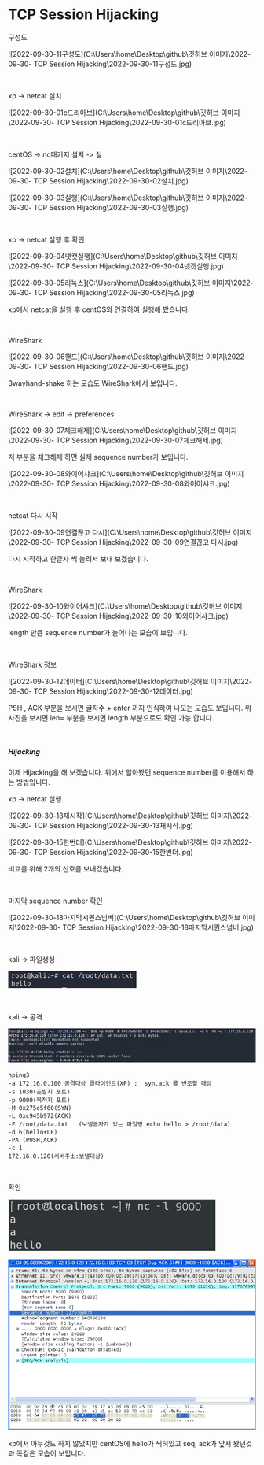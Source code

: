 #  TCP Session Hijacking

구성도

![2022-09-30-11구성도](C:\Users\home\Desktop\github\깃허브 이미지\2022-09-30- TCP Session Hijacking\2022-09-30-11구성도.jpg)

<br>

xp -> netcat 설치

![2022-09-30-01c드리아브](C:\Users\home\Desktop\github\깃허브 이미지\2022-09-30- TCP Session Hijacking\2022-09-30-01c드리아브.jpg)

<br>

centOS -> nc패키지 설치 -> 실

![2022-09-30-02설치](C:\Users\home\Desktop\github\깃허브 이미지\2022-09-30- TCP Session Hijacking\2022-09-30-02설치.jpg)

![2022-09-30-03실행](C:\Users\home\Desktop\github\깃허브 이미지\2022-09-30- TCP Session Hijacking\2022-09-30-03실행.jpg)

<br>

xp -> netcat 실행 후 확인

![2022-09-30-04넷캣실행](C:\Users\home\Desktop\github\깃허브 이미지\2022-09-30- TCP Session Hijacking\2022-09-30-04넷캣실행.jpg)

![2022-09-30-05리눅스](C:\Users\home\Desktop\github\깃허브 이미지\2022-09-30- TCP Session Hijacking\2022-09-30-05리눅스.jpg)

xp에서 netcat을 실행 후 centOS와 연결하여 실행해 봤습니다.

<br>

WireShark

![2022-09-30-06핸드](C:\Users\home\Desktop\github\깃허브 이미지\2022-09-30- TCP Session Hijacking\2022-09-30-06핸드.jpg)

3wayhand-shake 하는 모습도 WireShark에서 보입니다.

<br>

WireShark -> edit -> preferences

![2022-09-30-07체크해제](C:\Users\home\Desktop\github\깃허브 이미지\2022-09-30- TCP Session Hijacking\2022-09-30-07체크해제.jpg)

저 부분을 체크해제 하면 실제 sequence number가 보입니다.

![2022-09-30-08와이어샤크](C:\Users\home\Desktop\github\깃허브 이미지\2022-09-30- TCP Session Hijacking\2022-09-30-08와이어샤크.jpg)

<br>

netcat 다시 시작

![2022-09-30-09연결끊고 다시](C:\Users\home\Desktop\github\깃허브 이미지\2022-09-30- TCP Session Hijacking\2022-09-30-09연결끊고 다시.jpg)

다시 시작하고 한글자 씩 늘려서 보내 보겠습니다.

<br>

WireShark

![2022-09-30-10와이어샤크](C:\Users\home\Desktop\github\깃허브 이미지\2022-09-30- TCP Session Hijacking\2022-09-30-10와이어샤크.jpg)

length 만큼 sequence number가 늘어나는 모습이 보입니다.

<br>

WireShark 정보

![2022-09-30-12데이터](C:\Users\home\Desktop\github\깃허브 이미지\2022-09-30- TCP Session Hijacking\2022-09-30-12데이터.jpg)

PSH , ACK 부분을 보시면 글자수 + enter 까지 인식하여 나오는 모습도 보입니다. 위 사진을 보시면 len= 부분을 보시면 length 부분으로도 확인 가능 합니다.

<br>

##### Hijacking

이제 Hijacking을 해 보겠습니다. 위에서 알아봤던 sequence number를 이용해서 하는 방법입니다.



xp -> netcat 실행

![2022-09-30-13재시작](C:\Users\home\Desktop\github\깃허브 이미지\2022-09-30- TCP Session Hijacking\2022-09-30-13재시작.jpg)

![2022-09-30-15한번더](C:\Users\home\Desktop\github\깃허브 이미지\2022-09-30- TCP Session Hijacking\2022-09-30-15한번더.jpg)

비교를 위해 2개의 신호를 보내겠습니다.

<br>

마지막 sequence number 확인

![2022-09-30-18마지막시퀀스넘버](C:\Users\home\Desktop\github\깃허브 이미지\2022-09-30- TCP Session Hijacking\2022-09-30-18마지막시퀀스넘버.jpg)

<br>

kali -> 파일생성

![2022-09-30-19파일생성](../images/2022-09-30-TCPSessionHijacking/2022-09-30-19파일생성.jpg)

<br>

kali -> 공격

![2022-09-30-20공격](../images/2022-09-30-TCPSessionHijacking/2022-09-30-20공격.jpg)

```
hping3
-a 172.16.0.100 공격대상 클라이언트(XP) :  syn,ack 를 변조할 대상
-s 1030(출발지 포트)
-p 9000(목적지 포트)
-M 0x275e5f60(SYN)
-L 0xc945b972(ACK)
-E /root/data.txt   (보낼글자가 있는 파일명 echo hello > /root/data)
-d 6(hello+LF)
-PA (PUSH,ACK)
-c 1
172.16.0.120(서버주소:보낼대상) 

```

<br>

확인

![2022-09-30-21확인](../images/2022-09-30-TCPSessionHijacking/2022-09-30-21확인.jpg)

![2022-09-30-23확인](../images/2022-09-30-TCPSessionHijacking/2022-09-30-23확인.jpg)

xp에서 아무것도 하지 않았지만 centOS에 hello가 찍혀있고 seq, ack가 앞서 봣던것과 똑같은 모습이 보입니다.

<br>

